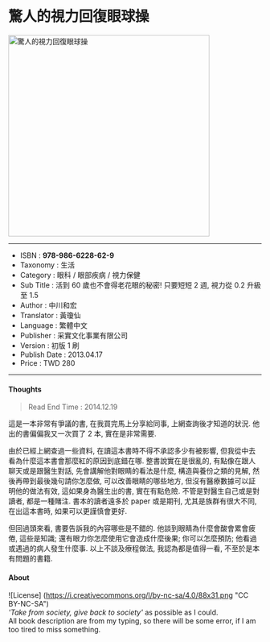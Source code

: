 # 驚人的視力回復眼球操

<img src="https://github.com/duckscofield/book/blob/master/images/2014.978-986-6228-62-9.jpg" alt="驚人的視力回復眼球操" width="400px">

---

+ ISBN         : **978-986-6228-62-9**
+ Taxonomy     : 生活
+ Category     : 眼科 / 眼部疾病 / 視力保健
+ Sub Title    : 活到 60 歲也不會得老花眼的秘密! 只要短短 2 週, 視力從 0.2 升級至 1.5
+ Author       : 中川和宏
+ Translator   : 黃瓊仙
+ Language     : 繁體中文
+ Publisher    : 采實文化事業有限公司
+ Version      : 初版 1 刷
+ Publish Date : 2013.04.17
+ Price        : TWD 280

---

#### Thoughts

> Read End Time : 2014.12.19

這是一本非常有爭議的書, 在我買完馬上分享給同事, 上網查詢後才知道的狀況. 他出的書偏偏我又一次買了 2 本, 實在是非常需要.

由於已經上網查過一些資料, 在讀這本書時不得不承認多少有被影響, 但我從中去看為什麼這本書會那麼紅的原因到底錯在哪. 整書說實在是很亂的, 有點像在跟人聊天或是跟醫生對話, 先會講解他對眼睛的看法是什麼, 構造與養份之類的見解, 然後再帶到最後幾句請你怎麼做, 可以改善眼睛的哪些地方, 但沒有醫療數據可以証明他的做法有效, 這如果身為醫生出的書, 實在有點危險. 不管是對醫生自己或是對讀者, 都是一種賭注. 書本的讀者遠多於 paper 或是期刊, 尤其是族群有很大不同, 在出這本書時, 如果可以更謹慎會更好. 

但回過頭來看, 書要告訴我的內容哪些是不錯的. 他談到眼睛為什麼會酸會累會疲倦, 這些是知識; 還有眼力你怎麼使用它會造成什麼後果; 你可以怎麼預防; 他看過或遇過的病人發生什麼事. 以上不談及療程做法, 我認為都是值得一看, 不至於是本有問題的書籍.

#### About

![License] (https://i.creativecommons.org/l/by-nc-sa/4.0/88x31.png "CC BY-NC-SA")  
*'Take from society, give back to society'* as possible as I could.  
All book description are from my typing, so there will be some error, if I am too tired to miss something.